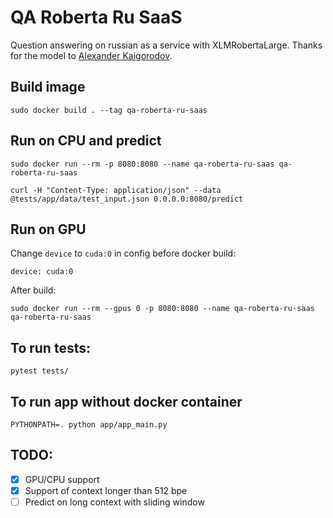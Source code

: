 # QA Roberta Ru SaaS
Question answering on russian as a service with XLMRobertaLarge. Thanks for the model to [Alexander Kaigorodov](https://huggingface.co/AlexKay).

## Build image

```
sudo docker build . --tag qa-roberta-ru-saas
```

## Run on CPU and predict
```
sudo docker run --rm -p 8080:8080 --name qa-roberta-ru-saas qa-roberta-ru-saas

curl -H "Content-Type: application/json" --data @tests/app/data/test_input.json 0.0.0.0:8080/predict
```

## Run on GPU
Change `device` to `cuda:0` in config before docker build:
```
device: cuda:0
```
After build:
```
sudo docker run --rm --gpus 0 -p 8080:8080 --name qa-roberta-ru-saas qa-roberta-ru-saas
```


## To run tests:
```
pytest tests/
```

## To run app without docker container
```
PYTHONPATH=. python app/app_main.py
```

## TODO:

- [x] GPU/CPU support
- [x] Support of context longer than 512 bpe
- [ ] Predict on long context with sliding window
